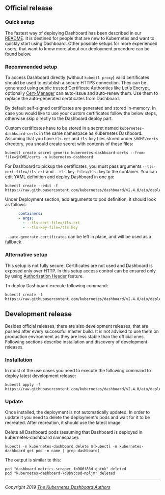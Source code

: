 ## Official release

### Quick setup

The fastest way of deploying Dashboard has been described in our [README](../../README.md). It is destined for people that are new to Kubernetes and want to quickly start using Dashboard. Other possible setups for more experienced users, that want to know more about our deployment procedure can be found below.

### Recommended setup

To access Dashboard directly (without `kubectl proxy`) valid certificates should be used to establish a secure HTTPS connection. They can be generated using public trusted Certificate Authorities like [Let's Encrypt](https://letsencrypt.org/), optionally [Cert-Manager](https://docs.cert-manager.io) can auto-issue and auto-renew them. Use them to replace the auto-generated certificates from Dashboard.

By default self-signed certificates are generated and stored in-memory. In case you would like to use your custom certificates follow the below steps, otherwise skip directly to the Dashboard deploy part.

Custom certificates have to be stored in a secret named `kubernetes-dashboard-certs` in the same namespace as Kubernetes Dashboard. Assuming that you have `tls.crt` and `tls.key` files stored under `$HOME/certs` directory, you should create secret with contents of these files:

```shell
kubectl create secret generic kubernetes-dashboard-certs --from-file=$HOME/certs -n kubernetes-dashboard
```

For Dashboard to pickup the certificates, you must pass arguments `--tls-cert-file=/tls.crt` and `--tls-key-file=/tls.key` to the container. You can edit YAML definition and deploy Dashboard in one go:

```shell
kubectl create --edit -f https://raw.githubusercontent.com/kubernetes/dashboard/v2.4.0/aio/deploy/recommended.yaml
```

Under Deployment section, add arguments to pod definition, it should look as follows:
```yaml
      containers:
      - args:
        - --tls-cert-file=/tls.crt
        - --tls-key-file=/tls.key
```
`--auto-generate-certificates` can be left in place, and will be used as a fallback.

### Alternative setup

This setup is not fully secure. Certificates are not used and Dashboard is exposed only over HTTP. In this setup access control can be ensured only by using [Authorization Header](./access-control/README.md#authorization-header) feature.

To deploy Dashboard execute following command:

```shell
kubectl create -f https://raw.githubusercontent.com/kubernetes/dashboard/v2.4.0/aio/deploy/alternative.yaml
```


## Development release

Besides official releases, there are also development releases, that are pushed after every successful master build. It is not advised to use them on production environment as they are less stable than the official ones. Following sections describe installation and discovery of development releases.

### Installation

In most of the use cases you need to execute the following command to deploy latest development release:

```shell
kubectl apply -f https://raw.githubusercontent.com/kubernetes/dashboard/v2.4.0/aio/deploy/head.yaml
```

### Update

Once installed, the deployment is not automatically updated. In order to update it you need to delete the deployment's pods and wait for it to be recreated. After recreation, it should use the latest image.

Delete all Dashboard pods (assuming that Dashboard is deployed in kubernetes-dashboard namespace):

```shell
kubectl -n kubernetes-dashboard delete $(kubectl -n kubernetes-dashboard get pod -o name | grep dashboard)
```

The output is similar to this:

```
pod "dashboard-metrics-scraper-fb986f88d-gnfnk" deleted
pod "kubernetes-dashboard-7d8b9cc8d-npljm" deleted
```

----
_Copyright 2019 [The Kubernetes Dashboard Authors](https://github.com/ogsyoo/dashboard/v2/graphs/contributors)_
